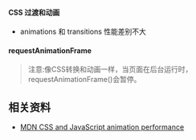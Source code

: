 #### CSS 过渡和动画
- animations 和 transitions 性能差别不大

#### requestAnimationFrame
> 注意:像CSS转换和动画一样，当页面在后台运行时，requestAnimationFrame()会暂停。

## 相关资料
- [MDN CSS and JavaScript animation performance](https://developer.mozilla.org/zh-CN/docs/Web/Performance/CSS_JavaScript_animation_performance)